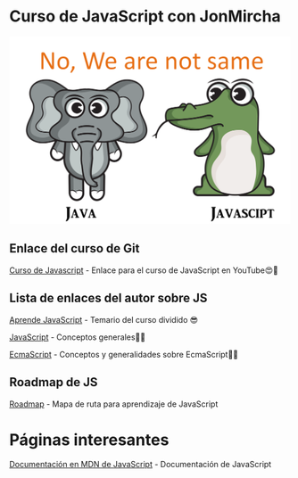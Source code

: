 # Curso de JavaScript con JonMircha

![JS is not Java!](img/Js-is-not-java.png)

## Enlace del curso de Git

[Curso de Javascript](https://www.youtube.com/watch?v=2SetvwBV-SU&list=PLvq-jIkSeTUZ6QgYYO3MwG9EMqC-KoLXA&index=1) - Enlace para el curso de JavaScript en YouTube😍🤔

## Lista de enlaces del autor sobre JS

[Aprende JavaScript](https://aprendejavascript.org/) - Temario del curso dividido 😎

[JavaScript](https://jonmircha.com/javascript) - Conceptos generales🐱‍👤

[EcmaScript](https://jonmircha.com/ecmascript) - Conceptos y generalidades sobre EcmaScript🐱‍🚀

## Roadmap de JS

[Roadmap](https://roadmap.sh/javascript) - Mapa de ruta para aprendizaje de JavaScript

# Páginas interesantes

[Documentación en MDN de JavaScript](https://developer.mozilla.org/en-US/docs/Web/JavaScript) - Documentación de JavaScript

